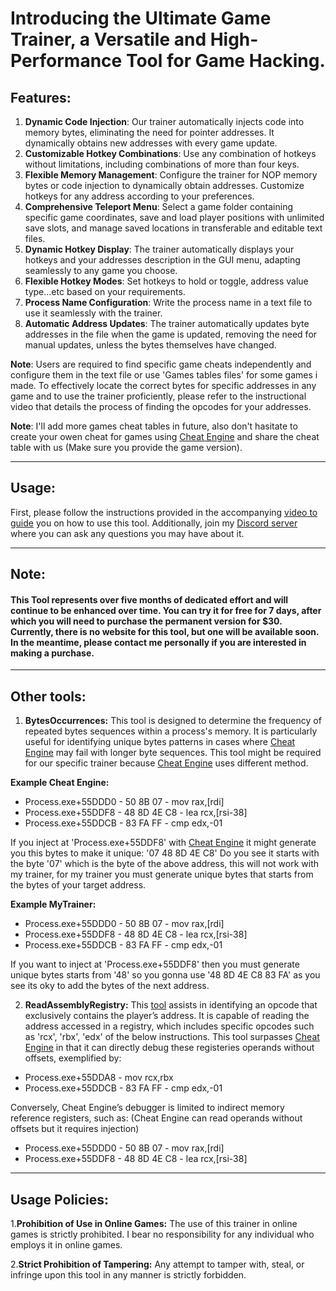 # Introducing the Ultimate Game Trainer, a Versatile and High-Performance Tool for Game Hacking.
## Features:

1. **Dynamic Code Injection**: Our trainer automatically injects code into memory bytes, eliminating the need for pointer addresses. It dynamically obtains new addresses with every game update.  
2. **Customizable Hotkey Combinations**: Use any combination of hotkeys without limitations, including combinations of more than four keys.  
3. **Flexible Memory Management**: Configure the trainer for NOP memory bytes or code injection to dynamically obtain addresses. Customize hotkeys for any address according to your preferences.  
4. **Comprehensive Teleport Menu**: Select a game folder containing specific game coordinates, save and load player positions with unlimited save slots, and manage saved locations in transferable and editable text files.  
5. **Dynamic Hotkey Display**: The trainer automatically displays your hotkeys and your addresses description in the GUI menu, adapting seamlessly to any game you choose.  
6. **Flexible Hotkey Modes**: Set hotkeys to hold or toggle, address value type...etc based on your requirements.  
7. **Process Name Configuration**: Write the process name in a text file to use it seamlessly with the trainer.  
8. **Automatic Address Updates**: The trainer automatically updates byte addresses in the file when the game is updated, removing the need for manual updates, unless the bytes themselves have changed. 

**Note**: Users are required to find specific game cheats independently and configure them in the text file or use 'Games tables files' for some games i made. To effectively locate the correct bytes for specific addresses in any game and to use the trainer proficiently, please refer to the instructional video that details the process of finding the opcodes for your addresses. 

**Note**: I'll add more games cheat tables in future, also don't hasitate to create your owen cheat for games using [Cheat Engine](https://www.cheatengine.org/) and share the cheat table with us (Make sure you provide the game version).

---

## Usage:

First, please follow the instructions provided in the accompanying [video to guide](https://youtu.be/RpzsigSjH3s) you on how to use this tool. Additionally, join my [Discord server](https://discord.com/invite/jRnaeTJ) where you can ask any questions you may have about it.

---

## Note:
#### This Tool represents over five months of dedicated effort and will continue to be enhanced over time. You can try it for free for 7 days, after which you will need to purchase the permanent version for $30. Currently, there is no website for this tool, but one will be available soon. In the meantime, please contact me personally if you are interested in making a purchase.


---

## Other tools:
1. **BytesOccurrences:**
This tool is designed to determine the frequency of repeated bytes sequences within a process's memory. It is particularly useful for identifying unique bytes patterns in cases where [Cheat Engine](https://www.cheatengine.org/) may fail with longer byte sequences.
This tool might be required for our specific trainer because [Cheat Engine](https://www.cheatengine.org/) uses different method.

**Example Cheat Engine:**
- Process.exe+55DDD0 - 50 8B 07 - mov rax,[rdi]
- Process.exe+55DDF8 - 48 8D 4E C8 - lea rcx,[rsi-38]
- Process.exe+55DDCB - 83 FA FF - cmp edx,-01

If you inject at 'Process.exe+55DDF8' with [Cheat Engine](https://www.cheatengine.org/) it might generate you this bytes to make it unique: '07 48 8D 4E C8' Do you see it starts with the byte '07' which is the byte of the above address, this will not work with my trainer, for my trainer you must generate unique bytes that starts from the bytes of your target address.

**Example MyTrainer:**
- Process.exe+55DDD0 - 50 8B 07 - mov rax,[rdi]
- Process.exe+55DDF8 - 48 8D 4E C8 - lea rcx,[rsi-38]
- Process.exe+55DDCB - 83 FA FF - cmp edx,-01
  
If you want to inject at 'Process.exe+55DDF8' then you must generate unique bytes starts from '48' so you gonna use '48 8D 4E C8 83 FA' as you see its oky to add the bytes of the next address.


2. **ReadAssemblyRegistry:**
This [tool](https://www.mediafire.com/file/udpjcyp3g6jjjez/ReadAssemblyRegistry.exe/file) assists in identifying an opcode that exclusively contains the player’s address. It is capable of reading the address accessed in a registry, which includes specific opcodes such as 'rcx', 'rbx', 'edx' of the below instructions. This tool surpasses [Cheat Engine](https://www.cheatengine.org/) in that it can directly debug these registeries operands without offsets, exemplified by:


- Process.exe+55DDA8 - mov rcx,rbx
- Process.exe+55DDCB - 83 FA FF - cmp edx,-01

Conversely, Cheat Engine’s debugger is limited to indirect memory reference registers, such as: (Cheat Engine can read operands without offsets but it requires injection)

- Process.exe+55DDD0 - 50 8B 07 - mov rax,[rdi]
- Process.exe+55DDF8 - 48 8D 4E C8 - lea rcx,[rsi-38]

---

## Usage Policies:
1.**Prohibition of Use in Online Games:** The use of this trainer in online games is strictly prohibited. I bear no responsibility for any individual who employs it in online games.

2.**Strict Prohibition of Tampering:** Any attempt to tamper with, steal, or infringe upon this tool in any manner is strictly forbidden.
